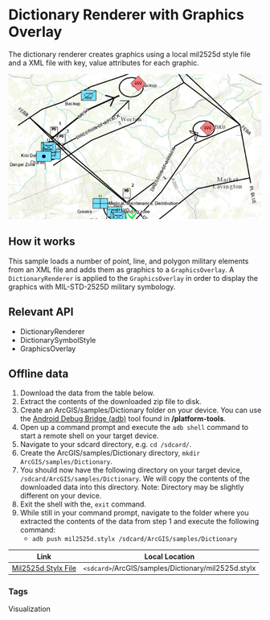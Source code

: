 # Dictionary Renderer with Graphics Overlay

The dictionary renderer creates graphics using a local mil2525d style file and a XML file with key, value attributes for each graphic.

![Dictionary Renderer Graphics Overlay App](dictionary-renderer-graphics-overlay.png)

## How it works

This sample loads a number of point, line, and polygon military elements from an XML file and adds them as graphics to a `GraphicsOverlay`. A `DictionaryRenderer` is applied to the `GraphicsOverlay` in order to display the graphics with MIL-STD-2525D military symbology.

## Relevant API

* DictionaryRenderer
* DictionarySymbolStyle
* GraphicsOverlay

## Offline data

1. Download the data from the table below.
2. Extract the contents of the downloaded zip file to disk.  
3. Create an ArcGIS/samples/Dictionary folder on your device. You can use the [Android Debug Bridge (adb)](https://developer.android.com/guide/developing/tools/adb.html) tool found in **<sdk-dir>/platform-tools**.
4. Open up a command prompt and execute the `adb shell` command to start a remote shell on your target device.
5. Navigate to your sdcard directory, e.g. `cd /sdcard/`.  
6. Create the ArcGIS/samples/Dictionary directory, `mkdir ArcGIS/samples/Dictionary`.
7. You should now have the following directory on your target device, `/sdcard/ArcGIS/samples/Dictionary`. We will copy the contents of the downloaded data into this directory. Note:  Directory may be slightly different on your device.
8. Exit the shell with the, `exit` command.
9. While still in your command prompt, navigate to the folder where you extracted the contents of the data from step 1 and execute the following command: 
	* `adb push mil2525d.stylx /sdcard/ArcGIS/samples/Dictionary`

Link | Local Location
---------|-------|
|[Mil2525d Stylx File](http://arcgisfordefense.maps.arcgis.com/home/item.html?id=5de1ff8d2aa243558ba057fa922beb84)| `<sdcard>`/ArcGIS/samples/Dictionary/mil2525d.stylx |

### Tags
Visualization
